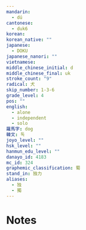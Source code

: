 ```yaml
---
mandarin:
  - dú
cantonese:
  - duk6
korean:
korean_native: ""
japanese:
  - DOKU
japanese_nanori: ""
vietnamese:
middle_chinese_initial: d
middle_chinese_final: uk
stroke_count: "9"
radical: 犬
skip_number: 1-3-6
grade_level: 4
pos: ""
english:
  - alone
  - independent
  - solo
羅馬字: dog
韓文: 독
joyo_level: ""
hsk_level: ""
hanmun_edu_level: ""
danayo_id: 4183
mc_id: 324
graphemic_classification: 蜀
stand_in: 独力
aliases:
  - 独
  - 獨
---
```


# Notes
